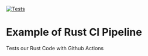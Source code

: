 [![Tests](https://github.com/Andreiadomz/new-rust-project-for-actions/actions/workflows/tests.yml/badge.svg)](https://github.com/Andreiadomz/new-rust-project-for-actions/actions/workflows/tests.yml)

# Example of Rust CI Pipeline

Tests our Rust Code with Github Actions
